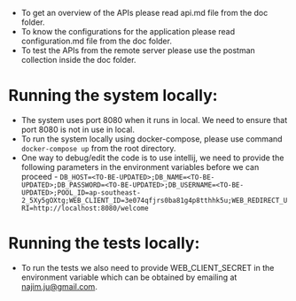 - To get an overview of the APIs please read api.md file from the doc folder.
- To know the configurations for the application please read configuration.md file from the doc folder.
- To test the APIs from the remote server please use the postman collection inside the doc folder.

# Running the system locally:
- The system uses port 8080 when it runs in local. We need to ensure that port 8080 is not in use in local.
- To run the system locally using docker-compose, please use command `docker-compose up` from the root directory.
- One way to debug/edit the code is to use intellij, we need to provide the following parameters in the environment variables before we can proceed - 
`DB_HOST=<TO-BE-UPDATED>;DB_NAME=<TO-BE-UPDATED>;DB_PASSWORD=<TO-BE-UPDATED>;DB_USERNAME=<TO-BE-UPDATED>;POOL_ID=ap-southeast-2_5Xy5gOXtg;WEB_CLIENT_ID=3e074qfjrs0ba81g4p8tthhk5u;WEB_REDIRECT_URI=http://localhost:8080/welcome`
# Running the tests locally:
- To run the tests we also need to provide WEB_CLIENT_SECRET in the environment variable which can be obtained by emailing at najim.ju@gmail.com.